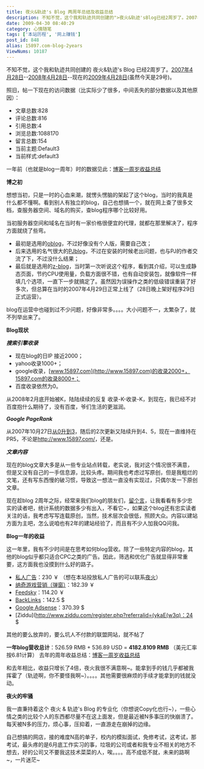 ```yaml
---
title: 夜火&轨迹's Blog 两周年总结及收益总结
description: 不知不觉，这个我和轨迹共同创建的">夜火&轨迹'sBlog已经2周岁了。2007年4月28日--post/15897-com-blog-zhousui-shouyi-zongjie.html">2008年4月28日--现在的post/15897-com-blog-2years.html">2009年4月28日(虽然今天是29号)。照旧，帖一下现在的访问数据（比实际少了很多，中间丢失的部分数据以及其他原因）：......
date: 2009-04-30 08:40:29
category: 心情随笔
tags: ['本站历程', '网上赚钱']
post_id: 848
alias: 15897.com-blog-2years
ViewNums: 10187
---
```


不知不觉，这个我和轨迹共同创建的 夜火&轨迹's Blog 已经2周岁了。[2007年4月28日](/blog/5a)--[2008年4月28日](/blog/15897-com-blog-zhousui-shouyi-zongjie)--现在的[2009年4月28日](/blog/15897-com-blog-2years)(虽然今天是29号)。

照旧，帖一下现在的访问数据（比实际少了很多，中间丢失的部分数据以及其他原因）：

* 文章总数:828
* 评论总数:816
* 引用总数:4
* 浏览总数:1088170
* 留言总数:154
* 当前主题:Default3
* 当前样式:default3

一年前（也就是blog一周年）时的数据见此：[博客一周岁收益总结](/blog/15897-com-blog-zhousui-shouyi-zongjie)

**博之初**

想想当初，只是一时的心血来潮，就愣头愣脑的架起了这个blog，当时的我真是什么都不懂啊。看到别人有独立的blog，自己也想搞一个，就在网上查了很多文档，查服务器空间、域名的购买，查blog程序哪个比较好用。

当初服务器空间和域名在当时有一家价格很便宜的代理，就都在那里解决了，程序方面就绕了些弯。

* 最初是选用的[oblog](http://www.oblog.cn/)，不过好像没有个人版，需要自己改；
* 后来选用的名气很大的[PJblog](http://www.pjhome.net/)，不过在安装的时候老出问题，也与PJ的作者交流了下，不过没什么结果；
* 最后就是选用的[z-blog](http://www.rainbowsoft.org/)，当时第一次听说这个程序，看到其介绍，可以生成静态页面，节约CPU使用量，负载方面很不错，也有自动安装包，就像软件一样填几个选项，一直下一步就搞定了。虽然因为误操作之类的低级错误重装了好多次，但总算在当时的2007年4月29日正常上线了（28日晚上架好程序29日正式运营）。

blog在运营中也碰到过不少问题，好像非常多。。。。大小问题不一，太繁杂了，就不列举出来了。

**Blog现状**

***搜索引擎收录***

* 现在blog的日IP 接近2000；
* yahoo收录1000+；
* google收录，[www.15897.com](http://www.15897.com)的收录2000+，15897.com的收录8000+；
* 百度收录依然为0。

从2008年2月底开始被K，陆陆续续的反复 收录-K-收录-K，到现在，我已经不对百度抱什么期待了，没有百度，爷们生活的更滋润。

***Google PageRank***

从2007年10月27日[从0升到3](/blog/15897-com-google-pagerank-0to3)，随后的2次更新又陆续升到4、5，现在一直维持在PR5，不论是<http://www.15897.com/>，还是。

***文章内容***

现在的blog文章大多是从一些专业站点转载，老实说，我对这个情况很不满意，但是又没有自己的一手信息源，比较头疼。期间我也考虑过写原创，但是我粗烂的文笔，还有写东西慢的破习惯，导致这一想法一直没有实现过，只偶尔发一下原创文章。

现在趁blog 2周年之际，经常来我们blog的朋友们，[留个言](/blog/15897-com-blog-2years#comms)，让我看看有多少忠实的读者吧，统计系统的数据多少有出入，不看它~，如果这个blog还有忠实读者关注的话，我考虑写写连载原创，当然，技术层次会很低，照顾大众。内容以建站方面为主吧，怎么说咱也有2年的建站经验了，而且有不少人加我QQ问我。

**Blog一年的收益**

这一年里，我有不少时间是在思考如何blog营收。除了一些特定内容的blog，其他的blog似乎都只适合CPC之类的广告。因此，筛选和优化广告就显得非常重要，这方面我也没摸到什么好的路子。

* [私人广告](http://www.15897.com/)：230 ￥ （想在本站投放私人广告的可以联系[夜火](/blog/5a)）
* [纳奇游戏营销（弹窗）](http://1717gs.com/?action=register&tid=1268)：182.39 ￥
* [Feedsky](http://www.feedsky.com/)：114.20 ￥
* [BackLinks](http://www.backlinks.com/aff/25805)：142.5 $
* [Google Adsense](https://www.google.com/adsense/)：370.39 $
* [Ziddu](http://www.ziddu.com/register.php?referralid=(ykaE(w3q)：24 $

其他的要么放弃的，要么坑人不付款的联盟网站，就不帖了

**一年blog营收总计**：526.59 RMB + 536.89 USD = **4182.8109 RMB** （美元汇率按6.81计算）
去年的周年收益总结：[博客一周岁收益总结](/blog/15897-com-blog-zhousui-shouyi-zongjie)

和去年相比，收益只增长了4倍，夜火我很不满意啊~。能拿到手的钱几乎都被我挥霍了（轨迹啊，你不要怪我啊~）。。。。其他需要很麻烦的手续才能拿到的钱就没动。

**夜火的牢骚**

我一直秉持着这个 夜火 & 轨迹's Blog 的专业化（你想说Copy化也行~），一些心情之类的比较个人的东西都尽量不在这上面发，但是最近被N多事压的快崩溃了。每天被N多的压力，烦心事，压抑着，一直游走在崩掉的边缘。

自己想搞的网店，接的难度N高的单子，校内的模拟面试，免修考试，这考试，那考试，最头疼的是6月底工作实习的事，垃圾的公司或者和我专业不相关的地方不想去，好的公司又不要我这技术菜菜的人，唉。。。。高不成低不就，未来的路啊~，一片迷茫~

